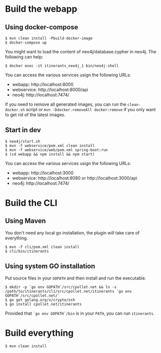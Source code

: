 # Build the webapp
## Using docker-compose
```
$ mvn clean install -Pbuild-docker-image
$ docker-compose up
```

You might want to load the content of neo4j/database.cypher in neo4j. The following can help:

```
$ docker exec -it itinerants_neo4j_1 bin/neo4j-shell
```

You can access the various services usign the following URLs:

 * webapp: http://localhost:8000
 * webservice: http://localhost:8000/api
 * neo4j: http://localhost:7474/

If you need to remove all generated images, you can run the `clean-docker.sh` script or
`mvn -Ddocker.removeAll docker:remove` if you only want to get rid of the latest images.

## Start in dev
```
$ neo4j/start.sh
$ mvn -f webservice/pom.xml clean install
$ mvn -f webservice/web/pom.xml spring-boot:run
$ (cd webapp && npm install && npm start)
```

You can access the various services usign the following URLs:

 * webapp: http://localhost:3000
 * webservice: http://localhost:8080 or http://localhost:3000/api
 * neo4j: http://localhost:7474/

# Build the CLI
## Using Maven
You don't need any local go installation, the plugin will take care of everything.
```
$ mvn -f cli/pom.xml clean install
$ cli/bin/itinerants
```

## Using system GO installation
Put source files in your `GOPATH` and then install and run the executable.
```
$ mkdir -p `go env GOPATH`/src/cpollet.net && ln -s /path/to/itinerants/cli/src/cpollet.net/itinerants `go env GOPATH`/src/cpollet.net/`
$ go get golang.org/x/crypto/ssh
$ go install cpollet.net/itinerants
```

Provided that `` `go env GOPATH`/bin `` is in your `PATH`, you can run `itinerants`.

# Build everything
```
$ mvn clean install
```
